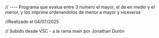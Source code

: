 // ---- Programa que evalua entre 3 numero el mayor, el de en medio y el menor, y los imprime ordenandolos de menor a mayor y viceversa

//Realizado el 04/07/2025

// Subido desde VSC - a la rama main por Jonathan Durón